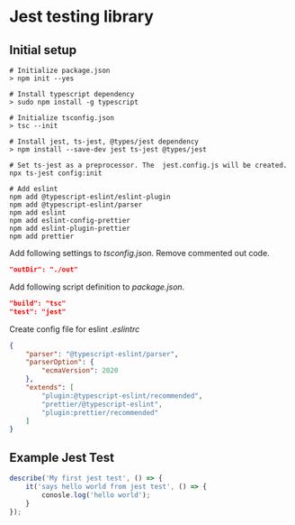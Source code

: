 # Jest testing library

## Initial setup

```shell
# Initialize package.json
> npm init --yes

# Install typescript dependency
> sudo npm install -g typescript

# Initialize tsconfig.json
> tsc --init

# Install jest, ts-jest, @types/jest dependency
> npm install --save-dev jest ts-jest @types/jest

# Set ts-jest as a preprocessor. The  jest.config.js will be created.
npx ts-jest config:init

# Add eslint
npm add @typescript-eslint/eslint-plugin
npm add @typescript-eslint/parser
npm add eslint
npm add eslint-config-prettier
npm add eslint-plugin-prettier
npm add prettier
```


Add following settings to *tsconfig.json*. Remove commented out code.

```json
"outDir": "./out"
```

Add following script definition to *package.json*.

```json
"build": "tsc"
"test": "jest"
```

Create config file for eslint _.eslintrc_

```json
{
	"parser": "@typescript-eslint/parser",
	"parserOption": {
		"ecmaVersion": 2020
	},
	"extends": [
		"plugin:@typescript-eslint/recommended",
		"prettier/@typescript-eslint",
		"plugin:prettier/recommended"
	]
}
```

## Example Jest Test

```ts
describe('My first jest test', () => {
    it('says hello world from jest test', () => {
        conosle.log('hello world');
    }
});
```
